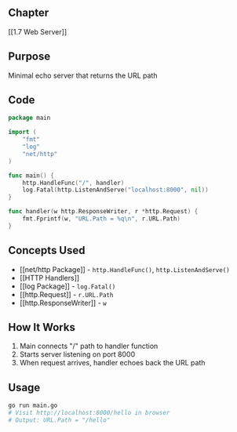 ## Chapter

[[1.7 Web Server]]

## Purpose

Minimal echo server that returns the URL path

## Code

```go
package main

import (
	"fmt"
	"log"
	"net/http"
)

func main() {
	http.HandleFunc("/", handler)
	log.Fatal(http.ListenAndServe("localhost:8000", nil))
}

func handler(w http.ResponseWriter, r *http.Request) {
	fmt.Fprintf(w, "URL.Path = %q\n", r.URL.Path)
}
```

## Concepts Used

- [[net/http Package]] - `http.HandleFunc()`, `http.ListenAndServe()`
- [[HTTP Handlers]]
- [[log Package]] - `log.Fatal()`
- [[http.Request]] - `r.URL.Path`
- [[http.ResponseWriter]] - `w`

## How It Works

1. Main connects "/" path to handler function
2. Starts server listening on port 8000
3. When request arrives, handler echoes back the URL path

## Usage

```bash
go run main.go
# Visit http://localhost:8000/hello in browser
# Output: URL.Path = "/hello"
```